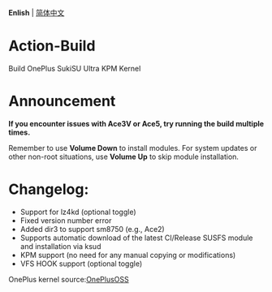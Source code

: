 **Enlish** | [简体中文](README.md)
 
# Action-Build
 
Build OnePlus SukiSU Ultra KPM Kernel

# Announcement

**If you encounter issues with Ace3V or Ace5, try running the build multiple times.**

Remember to use **Volume Down** to install modules. For system updates or other non-root situations, use **Volume Up** to skip module installation.

# Changelog:
 
- Support for lz4kd (optional toggle)
- Fixed version number error
- Added dir3 to support sm8750 (e.g., Ace2)
- Supports automatic download of the latest CI/Release SUSFS module and installation via ksud
- KPM support (no need for any manual copying or modifications)
- VFS HOOK support (optional toggle)
 
OnePlus kernel source:[OnePlusOSS](https://github.com/OnePlusOSS/kernel_manifest)
